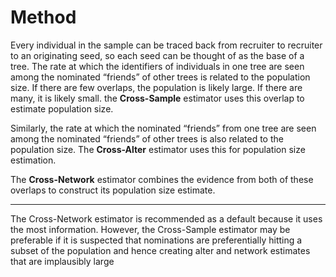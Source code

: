 # Method

Every individual in the sample can be traced back from recruiter to recruiter to 
an originating seed, so each seed can be thought of as the base of a tree. The 
rate at which the identifiers of individuals in one tree are seen among the 
nominated “friends” of other trees is related to the population size. If there 
are few overlaps, the population is likely large. If there are many, it is 
likely small. the **Cross-Sample** estimator uses this overlap to estimate population size.

Similarly, the rate at which the nominated “friends” from one tree are seen among 
the nominated “friends” of other trees is also related to the population size. 
The **Cross-Alter** estimator uses this for population size estimation.

The **Cross-Network** estimator combines the evidence from both of these 
overlaps to construct its population size estimate.

------------

The Cross-Network estimator is recommended as a default because it uses the most
information. However, the Cross-Sample estimator may be preferable if it is
suspected that nominations are preferentially hitting a subset of the population
and hence creating alter and network estimates that are implausibly large
